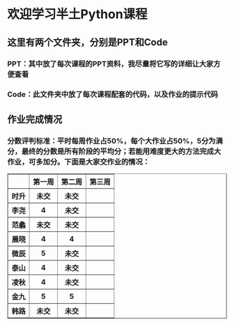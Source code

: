 # 欢迎学习半土Python课程<br>

## 这里有两个文件夹，分别是PPT和Code

### PPT：其中放了每次课程的PPT资料，我尽量将它写的详细让大家方便查看

### Code：此文件夹中放了每次课程配套的代码，以及作业的提示代码<br>

## 作业完成情况
### 分数评判标准：平时每周作业占50%，每个大作业占50%，5分为满分，最终的分数是所有阶段的平均分；若能用难度更大的方法完成大作业，可多加分。下面是大家交作业的情况：
<table width="100%" border="1">
<col align="center">
<col align="center">
<col align="center">
<col align="center">
<tr>
<th></th>
<th>第一周</th>
<th>第二周</th>
<th>第三周</th>
</tr>
<tr>
<th>时升</th>
<th>未交</th>
<th>未交</th>
<th></th>
</tr>
<tr>
<th>李尧</th>
<th>4</th>
<th>未交</th>
<th></th>
</tr>
<tr>
<th>范蠡</th>
<th>未交</th>
<th>未交</th>
<th></th>
</tr>
<tr>
<th>晨晓</th>
<th>4</th>
<th>4</th>
<th></th>
</tr>
<tr>
<th>微辰</th>
<th>5</th>
<th>未交</th>
<th></th>
</tr>
<tr>
<th>泰山</th>
<th>4</th>
<th>未交</th>
<th></th>
</tr>
<tr>
<th>凌秋</th>
<th>4</th>
<th>未交</th>
<th></th>
</tr>
<tr>
<th>金九</th>
<th>5</th>
<th>5</th>
<th></th>
</tr>
<tr>
<th>韩路</th>
<th>未交</th>
<th>未交</th>
<th></th>
</tr>
</table>
